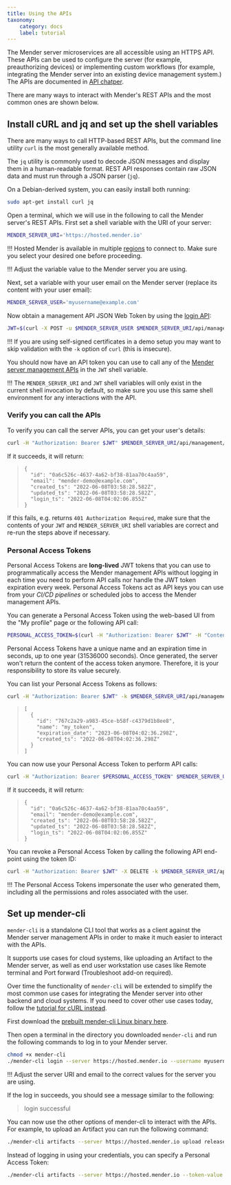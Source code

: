 ```yaml
---
title: Using the APIs
taxonomy:
    category: docs
    label: tutorial
---
```


The Mender server microservices are all accessible using an HTTPS API. These APIs can be used to configure the server (for example, preauthorizing devices) or implementing custom workflows (for example, integrating the Mender server into an existing device management system.) The APIs are documented in [API chatper](../../200.Server-side-API).

There are many ways to interact with Mender's REST APIs and the most common ones are shown below.

## Install cURL and jq and set up the shell variables

There are many ways to call HTTP-based REST APIs, but the command line utility `curl` is the most generally available method.

The `jq` utility is commonly used to decode JSON messages and display them in a human-readable format. REST API responses contain raw JSON data and must run through a JSON parser (`jq`).

On a Debian-derived system, you can easily install both running:

```bash
sudo apt-get install curl jq
```

Open a terminal, which we will use in the following to call the Mender server's REST APIs. First set a shell variable with the URI of your server:
```bash
MENDER_SERVER_URI='https://hosted.mender.io'
```

!!! Hosted Mender is available in multiple [regions](/11.General/00.Hosted-Mender-regions/docs.md) to connect to. Make sure you select your desired one before proceeding.

!!! Adjust the variable value to the Mender server you are using.

Next, set a variable with your user email on the Mender server (replace its content with your user email):

```bash
MENDER_SERVER_USER='myusername@example.com'
```

Now obtain a management API JSON Web Token by using the [login API](../../200.Server-side-API/?target=_blank#management-api-user-administration-and-authentication-login):

```bash
JWT=$(curl -X POST -u $MENDER_SERVER_USER $MENDER_SERVER_URI/api/management/v1/useradm/auth/login)
```

!!! If you are using self-signed certificates in a demo setup you may want to skip validation with the `-k` option of `curl` (this is insecure).

You should now have an API token you can use to call any of the [Mender server management APIs](../../200.Server-side-API/?target=_blank#management-apis) in the `JWT` shell variable.

!!! The `MENDER_SERVER_URI` and `JWT` shell variables will only exist in the current shell invocation by default, so make sure you use this same shell environment for any interactions with the API.


### Verify you can call the APIs

To verify you can call the server APIs, you can get your user's details:

```bash
curl -H "Authorization: Bearer $JWT" $MENDER_SERVER_URI/api/management/v1/useradm/users/me | jq '.'
```

If it succeeds, it will return:

> ```
> {
>   "id": "0a6c526c-4637-4a62-bf38-81aa70c4aa59",
>   "email": "mender-demo@example.com",
>   "created_ts": "2022-06-08T03:58:28.582Z",
>   "updated_ts": "2022-06-08T03:58:28.582Z",
>   "login_ts": "2022-06-08T04:02:06.855Z"
> }
> ```

If this fails, e.g. returns `401 Authorization Required`, make sure that the contents of your `JWT` and `MENDER_SERVER_URI` shell variables are correct and re-run the steps above if necessary.


### Personal Access Tokens

Personal Access Tokens are **long-lived** JWT tokens that you can use to programmatically access the Mender management APIs without logging in each time you need to perform API calls nor handle the JWT token expiration every week. Personal Access Tokens act as API keys you can use from your *CI/CD pipelines* or scheduled jobs to access the Mender management APIs.

You can generate a Personal Access Token using the web-based UI from the "My profile" page or the following API call:

```bash
PERSONAL_ACCESS_TOKEN=$(curl -H "Authorization: Bearer $JWT" -H "Content-Type: application/json" -X POST $MENDER_SERVER_URI/api/management/v1/useradm/settings/tokens -d '{"name": "my_token", "expires_in": 31536000}')
```

Personal Access Tokens have a unique name and an expiration time in seconds, up to one year (31536000 seconds). Once generated, the server won't return the content of the access token anymore. Therefore, it is your responsibility to store its value securely.

You can list your Personal Access Tokens as follows:

```bash
curl -H "Authorization: Bearer $JWT" -k $MENDER_SERVER_URI/api/management/v1/useradm/settings/tokens | jq '.'
```
> ```
> [
>   {
>     "id": "767c2a29-a983-45ce-b58f-c4379d1b8ee8",
>     "name": "my_token",
>     "expiration_date": "2023-06-08T04:02:36.298Z",
>     "created_ts": "2022-06-08T04:02:36.298Z"
>   }
> ]
> ```

You can now use your Personal Access Token to perform API calls:

```bash
curl -H "Authorization: Bearer $PERSONAL_ACCESS_TOKEN" $MENDER_SERVER_URI/api/management/v1/useradm/users/me | jq '.'
```

If it succeeds, it will return:

> ```
> {
>   "id": "0a6c526c-4637-4a62-bf38-81aa70c4aa59",
>   "email": "mender-demo@example.com",
>   "created_ts": "2022-06-08T03:58:28.582Z",
>   "updated_ts": "2022-06-08T03:58:28.582Z",
>   "login_ts": "2022-06-08T04:02:06.855Z"
> }
> ```

You can revoke a Personal Access Token by calling the following API end-point using the token ID:

```bash
curl -H "Authorization: Bearer $JWT" -X DELETE -k $MENDER_SERVER_URI/api/management/v1/useradm/settings/tokens/0a6c526c-4637-4a62-bf38-81aa70c4aa59
```

!!! The Personal Access Tokens impersonate the user who generated them, including all the permissions and roles associated with the user.


## Set up mender-cli

`mender-cli` is a standalone CLI tool that works as a client against the Mender server management APIs in order to make it much easier to interact with the APIs.

It supports use cases for cloud systems, like uploading an Artifact to the Mender server, as well as end user workstation use cases like Remote terminal and Port forward (Troubleshoot add-on required).

Over time the functionality of `mender-cli` will be extended to simplify the most common use cases for integrating the Mender server into other backend and cloud systems. If you need to cover other use cases today, follow the [tutorial for cURL instead](#install-curl-and-jq-and-set-up-the-shell-variables).

First download the [prebuilt mender-cli Linux binary here][x.x.x_mender-cli].

Then open a terminal in the directory you downloaded `mender-cli` and run the following commands to log in to your Mender server.

```bash
chmod +x mender-cli
./mender-cli login --server https://hosted.mender.io --username myusername@example.com
```

!!! Adjust the server URI and email to the correct values for the server you are using.

If the log in succeeds, you should see a message similar to the following:

> login successful


You can now use the other options of mender-cli to interact with the APIs.
For example, to upload an Artifact you can run the following command:

```bash
./mender-cli artifacts --server https://hosted.mender.io upload release_1.mender
```

Instead of logging in using your credentials, you can specify a Personal Access Token:

```bash
./mender-cli artifacts --server https://hosted.mender.io --token-value $PERSONAL_ACCESS_TOKEN upload release_1.mender
```

<!--AUTOVERSION: "mender-cli/%/"/mender-cli -->
[x.x.x_mender-cli]: https://downloads.mender.io/mender-cli/1.10.0-build4/linux/mender-cli
